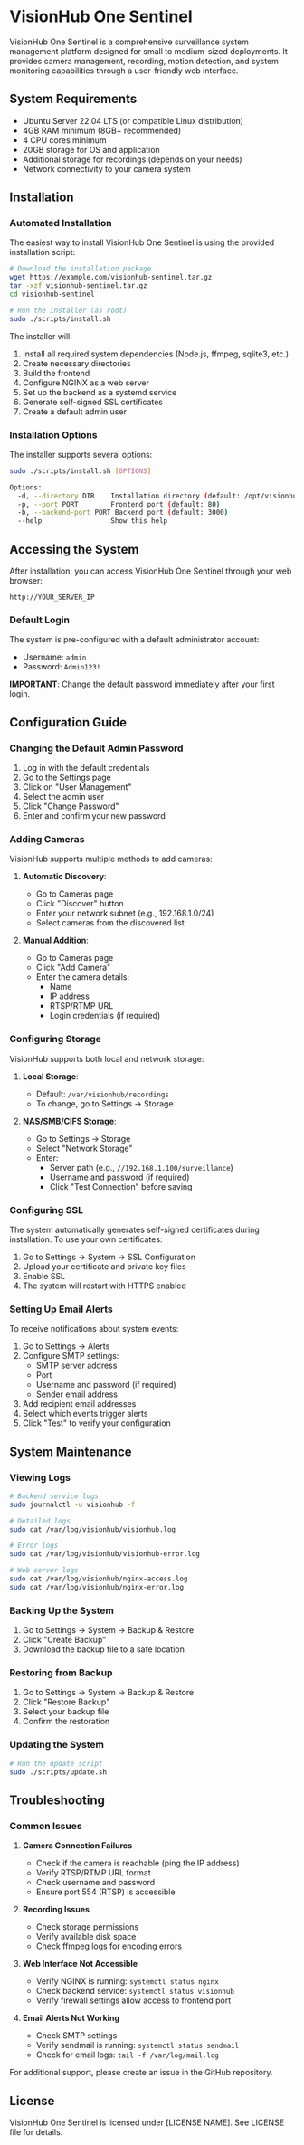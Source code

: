 
# VisionHub One Sentinel

VisionHub One Sentinel is a comprehensive surveillance system management platform designed for small to medium-sized deployments. It provides camera management, recording, motion detection, and system monitoring capabilities through a user-friendly web interface.

## System Requirements

- Ubuntu Server 22.04 LTS (or compatible Linux distribution)
- 4GB RAM minimum (8GB+ recommended)
- 4 CPU cores minimum
- 20GB storage for OS and application
- Additional storage for recordings (depends on your needs)
- Network connectivity to your camera system

## Installation

### Automated Installation

The easiest way to install VisionHub One Sentinel is using the provided installation script:

```bash
# Download the installation package
wget https://example.com/visionhub-sentinel.tar.gz
tar -xzf visionhub-sentinel.tar.gz
cd visionhub-sentinel

# Run the installer (as root)
sudo ./scripts/install.sh
```

The installer will:

1. Install all required system dependencies (Node.js, ffmpeg, sqlite3, etc.)
2. Create necessary directories
3. Build the frontend
4. Configure NGINX as a web server
5. Set up the backend as a systemd service
6. Generate self-signed SSL certificates
7. Create a default admin user

### Installation Options

The installer supports several options:

```bash
sudo ./scripts/install.sh [OPTIONS]

Options:
  -d, --directory DIR    Installation directory (default: /opt/visionhub-sentinel)
  -p, --port PORT        Frontend port (default: 80)
  -b, --backend-port PORT Backend port (default: 3000)
  --help                 Show this help
```

## Accessing the System

After installation, you can access VisionHub One Sentinel through your web browser:

```
http://YOUR_SERVER_IP
```

### Default Login

The system is pre-configured with a default administrator account:

- Username: `admin`
- Password: `Admin123!`

**IMPORTANT**: Change the default password immediately after your first login.

## Configuration Guide

### Changing the Default Admin Password

1. Log in with the default credentials
2. Go to the Settings page
3. Click on "User Management"
4. Select the admin user
5. Click "Change Password"
6. Enter and confirm your new password

### Adding Cameras

VisionHub supports multiple methods to add cameras:

1. **Automatic Discovery**:
   - Go to Cameras page
   - Click "Discover" button
   - Enter your network subnet (e.g., 192.168.1.0/24)
   - Select cameras from the discovered list

2. **Manual Addition**:
   - Go to Cameras page
   - Click "Add Camera"
   - Enter the camera details:
     - Name
     - IP address
     - RTSP/RTMP URL
     - Login credentials (if required)

### Configuring Storage

VisionHub supports both local and network storage:

1. **Local Storage**:
   - Default: `/var/visionhub/recordings`
   - To change, go to Settings → Storage

2. **NAS/SMB/CIFS Storage**:
   - Go to Settings → Storage
   - Select "Network Storage"
   - Enter:
     - Server path (e.g., `//192.168.1.100/surveillance`)
     - Username and password (if required)
     - Click "Test Connection" before saving

### Configuring SSL

The system automatically generates self-signed certificates during installation. To use your own certificates:

1. Go to Settings → System → SSL Configuration
2. Upload your certificate and private key files
3. Enable SSL
4. The system will restart with HTTPS enabled

### Setting Up Email Alerts

To receive notifications about system events:

1. Go to Settings → Alerts
2. Configure SMTP settings:
   - SMTP server address
   - Port
   - Username and password (if required)
   - Sender email address
3. Add recipient email addresses
4. Select which events trigger alerts
5. Click "Test" to verify your configuration

## System Maintenance

### Viewing Logs

```bash
# Backend service logs
sudo journalctl -u visionhub -f

# Detailed logs
sudo cat /var/log/visionhub/visionhub.log

# Error logs
sudo cat /var/log/visionhub/visionhub-error.log

# Web server logs
sudo cat /var/log/visionhub/nginx-access.log
sudo cat /var/log/visionhub/nginx-error.log
```

### Backing Up the System

1. Go to Settings → System → Backup & Restore
2. Click "Create Backup"
3. Download the backup file to a safe location

### Restoring from Backup

1. Go to Settings → System → Backup & Restore
2. Click "Restore Backup"
3. Select your backup file
4. Confirm the restoration

### Updating the System

```bash
# Run the update script
sudo ./scripts/update.sh
```

## Troubleshooting

### Common Issues

1. **Camera Connection Failures**
   - Check if the camera is reachable (ping the IP address)
   - Verify RTSP/RTMP URL format
   - Check username and password
   - Ensure port 554 (RTSP) is accessible

2. **Recording Issues**
   - Check storage permissions
   - Verify available disk space
   - Check ffmpeg logs for encoding errors

3. **Web Interface Not Accessible**
   - Verify NGINX is running: `systemctl status nginx`
   - Check backend service: `systemctl status visionhub`
   - Verify firewall settings allow access to frontend port

4. **Email Alerts Not Working**
   - Check SMTP settings
   - Verify sendmail is running: `systemctl status sendmail`
   - Check for email logs: `tail -f /var/log/mail.log`

For additional support, please create an issue in the GitHub repository.

## License

VisionHub One Sentinel is licensed under [LICENSE NAME]. See LICENSE file for details.
